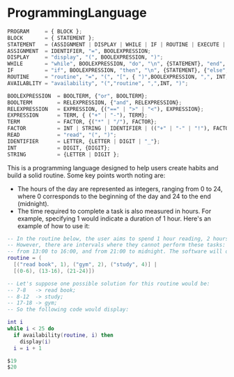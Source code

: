 # ProgrammingLanguage

```python
PROGRAM     = { BLOCK };
BLOCK       = { STATEMENT };
STATEMENT   = (ASSIGNMENT | DISPLAY | WHILE | IF | ROUTINE | EXECUTE | AVAILABLITY), "\n";
ASSIGNMENT  = IDENTIFIER, "=", BOOLEXPRESSION;
DISPLAY     = "display", "(", BOOLEXPRESSION, ")";
WHILE       = "while", BOOLEXPRESSION, "do", "\n", {STATEMENT}, "end", "\n";
IF          = "if", BOOLEXPRESSION, "then", "\n", {STATEMENT}, {"else", "\n", STATEMENT}, "end", "\n";
ROUTINE     = "routine", "=", "(", "[", { ")",BOOLEXPRESSION, ",", INT, "("},"]", "|", "[", { ")",BOOLEXPRESSION, ",", INT, "("}, "]", ")", "\n";
AVAILABLITY = "availability", "(","routine", ",",INT, ")";

BOOLEXPRESSION  = BOOLTERM, {"or", BOOLTERM};
BOOLTERM        = RELEXPRESSION, {"and", RELEXPRESSION};
RELEXPRESSION   = EXPRESSION, {("==" | ">" | "<"), EXPRESSION};
EXPRESSION      = TERM, { ("+" | "-"), TERM};
TERM            = FACTOR, {("*" | "/"), FACTOR};
FACTOR          = INT | STRING | IDENTIFIER | (("+" | "-" | "!"), FACTOR) | "(", BOOLEXPRESSION, ")" | READ;
READ            = "read", "(", ")";
IDENTIFIER      = LETTER, {LETTER | DIGIT | "_"};
INT             = DIGIT, {DIGIT};
STRING          = {LETTER | DIGIT };
```

This is a programming language designed to help users create habits and build a solid routine. Some key points worth noting are:

* The hours of the day are represented as integers, ranging from 0 to 24, where 0 corresponds to the beginning of the day and 24 to the end (midnight).
* The time required to complete a task is also measured in hours. For example, specifying 1 would indicate a duration of 1 hour.
Here's an example of how to use it:


```lua
-- In the routine below, the user aims to spend 1 hour reading, 2 hours at the gym, and 4 hours studying.
-- However, there are intervals where they cannot perform these tasks: from midnight to 6 in the morning,
-- from 13:00 to 16:00, and from 21:00 to midnight. The software will organize the routine to accommodate these hour restrictions.
routine = (
  [("read book", 1), ("gym", 2), ("study", 4)] |
  [(0-6), (13-16), (21-24)])
```

```lua
-- Let's suppose one possible solution for this routine would be:
-- 7-8   -> read book;
-- 8-12  -> study;
-- 17-18 -> gym;
-- So the following code would display:

int i
while i < 25 do
  if availability(routine, i) then
    display(i)
  i = i + 1

$19
$20
```
